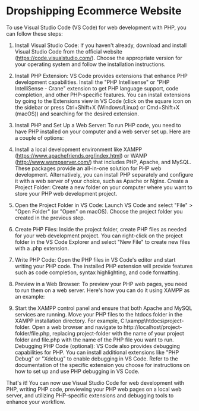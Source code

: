 # Dropshipping Ecommerce Website

To use Visual Studio Code (VS Code) for web development with PHP, you can follow these steps:

1. Install Visual Studio Code: If you haven't already, download and install Visual Studio Code from the official website (https://code.visualstudio.com/). Choose the appropriate version for your operating system and follow the installation instructions.

2. Install PHP Extension: VS Code provides extensions that enhance PHP development capabilities. Install the "PHP Intellisense" or "PHP IntelliSense - Crane" extension to get PHP language support, code completion, and other PHP-specific features. You can install extensions by going to the Extensions view in VS Code (click on the square icon on the sidebar or press Ctrl+Shift+X (Windows/Linux) or Cmd+Shift+X (macOS)) and searching for the desired extension.

3. Install PHP and Set Up a Web Server: To run PHP code, you need to have PHP installed on your computer and a web server set up. Here are a couple of options:

4. Install a local development environment like XAMPP (https://www.apachefriends.org/index.html) or WAMP (http://www.wampserver.com/) that includes PHP, Apache, and MySQL. These packages provide an all-in-one solution for PHP web development.
Alternatively, you can install PHP separately and configure it with a web server of your choice, such as Apache or Nginx.
Create a Project Folder: Create a new folder on your computer where you want to store your PHP web development project.

5. Open the Project Folder in VS Code: Launch VS Code and select "File" > "Open Folder" (or "Open" on macOS). Choose the project folder you created in the previous step.

6. Create PHP Files: Inside the project folder, create PHP files as needed for your web development project. You can right-click on the project folder in the VS Code Explorer and select "New File" to create new files with a .php extension.

7. Write PHP Code: Open the PHP files in VS Code's editor and start writing your PHP code. The installed PHP extension will provide features such as code completion, syntax highlighting, and code formatting.

8. Preview in a Web Browser: To preview your PHP web pages, you need to run them on a web server. Here's how you can do it using XAMPP as an example:

9. Start the XAMPP control panel and ensure that both Apache and MySQL services are running.
Move your PHP files to the htdocs folder in the XAMPP installation directory. For example, C:\xampp\htdocs\project-folder.
Open a web browser and navigate to http://localhost/project-folder/file.php, replacing project-folder with the name of your project folder and file.php with the name of the PHP file you want to run.
Debugging PHP Code (optional): VS Code also provides debugging capabilities for PHP. You can install additional extensions like "PHP Debug" or "Xdebug" to enable debugging in VS Code. Refer to the documentation of the specific extension you choose for instructions on how to set up and use PHP debugging in VS Code.

That's it! You can now use Visual Studio Code for web development with PHP, writing PHP code, previewing your PHP web pages on a local web server, and utilizing PHP-specific extensions and debugging tools to enhance your workflow.
